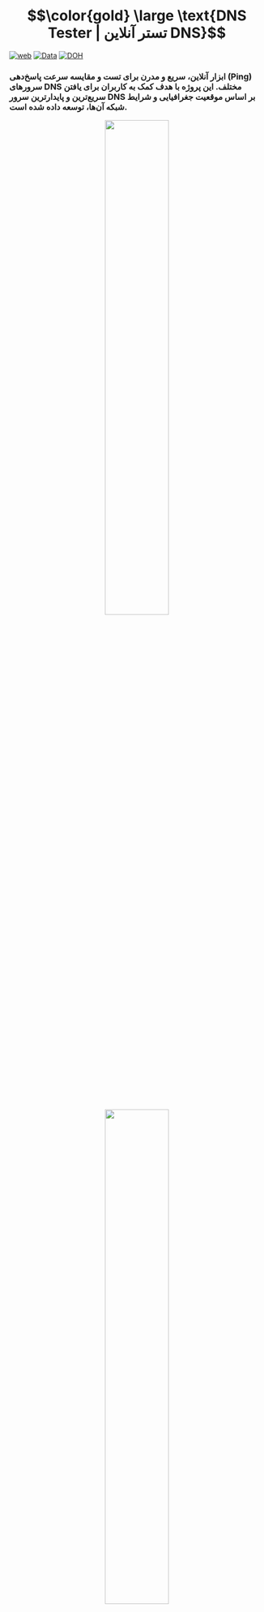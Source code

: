 <h1 align="center">$$\color{gold} \large \text{DNS Tester | تستر آنلاین DNS}$$</h1>

[![web](https://img.shields.io/badge/Visit-Website-cyan?style=for-the-badge&logo=githubpages)](https://darknessShade.github.io/DNS-Tester/)
[![Data](https://img.shields.io/badge/Data-DNS-purple?style=for-the-badge&logo=githubpages)](https://github.com/DarknessShade/DNS-Tester/blob/main/Data.md)
[![DOH](https://img.shields.io/badge/All-DOH-orange?style=for-the-badge&logo=githubpages)](https://github.com/DarknessShade/DNS-Tester/blob/main/DNS-over-HTTPS.md)

### ابزار آنلاین، سریع و مدرن برای تست و مقایسه سرعت پاسخ‌دهی (Ping) سرورهای DNS مختلف. این پروژه با هدف کمک به کاربران برای یافتن سریع‌ترین و پایدارترین سرور DNS بر اساس موقعیت جغرافیایی و شرایط شبکه آن‌ها، توسعه داده شده است.


<p align="center" >
   <img  width="50%"  src="https://rand-xyz.now.sh/api/hello" />  
   <img  width="50%"  src="https://github.com/user-attachments/assets/a8ea7c73-cf22-4062-89af-bc0d83693d99" />
   <img  width="50%"  src="https://rand-xyz.now.sh/api/hello" />
</p> 


<h3 align="center">$$\color{yellow} \large \text{✨ ویژگی‌ها (Features)}$$</h3>
<p align="center" >
   <img  width="35%"  src="https://github.com/mansor427/mansor427/assets/104245967/15a9fad4-d747-464a-9cf9-e6304e03872d">
</p>

-   **لیست جامع DNS:** شامل ده‌ها سرور DNS محبوب ایرانی و جهانی (شکن، الکترو، کلادفلر، گوگل و...).
-   **تست سرعت دقیق:** اندازه‌گیری زمان پاسخ‌دهی (Ping) هر سرور با یک کلیک.
-   **شناسایی بهترین سرور:** نمایش سریع‌ترین DNS با علامت‌گذاری ویژه.
-   **نمایش اطلاعات کاربر:** نمایش IP، موقعیت مکانی و پرچم کشور کاربر.
-   **اشتراک‌گذاری نتایج:** قابلیت دانلود یا اشتراک‌گذاری نتایج تست به صورت تصویر.

<h3 align="center">$$\color{yellow} \large \text{🚀 نحوه استفاده (How to Use)}$$</h3>
<p align="center" >
   <img  width="40%"  src="https://github.com/mansor427/mansor427/assets/104245967/15a9fad4-d747-464a-9cf9-e6304e03872d">
</p>

1.  به [صفحه وب DNS Tester](https://darknessm427.github.io/DNS-Tester/) مراجعه کنید.
2.  روی دکمه **"بررسی سرورها"** کلیک کنید.
3.  منتظر بمانید تا تست تمام سرورها به پایان برسد.
4.  لیست نتایج به ترتیب از سریع‌ترین به کندترین سرور مرتب می‌شود و بهترین DNS با یک آیکن ستاره مشخص می‌گردد.
5.  در صورت تمایل، با استفاده از دکمه **"اشتراک‌گذاری"**، نتایج را به صورت یک تصویر زیبا دانلود یا به اشتراک بگذارید.

<p align="left" >
    <img width="55%"  src="https://github.com/mansor427/IpScanner/assets/104245967/b09437c5-ffbc-49b9-ab64-fd138739dd66">
</p>

-   **JavaScript (ES6+):** برای پیاده‌سازی منطق اصلی برنامه و تست سرورها.
  
<p align="left" >
    <img width="55%"  src="https://github.com/mansor427/IpScanner/assets/104245967/b09437c5-ffbc-49b9-ab64-fd138739dd66">
</p>


<p align="left" >
   <img  width="15%" src="https://github.com/mansor427/IpScanner/assets/104245967/08ccb46c-51a3-4d16-a0a4-27fb7492d35d">
</p>

[ÐΛɌ₭ᑎΞ𐒡𐒡](https://github.com/darknessm427)

[Dia Cl NiREvil](https://github.com/NiREvil)
